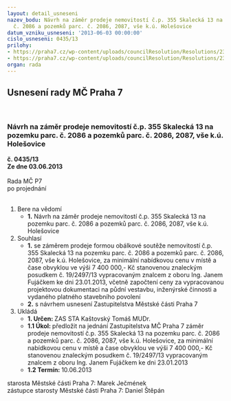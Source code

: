 ```yaml
---
layout: detail_usneseni
nazev_bodu: Návrh na záměr prodeje nemovitostí č.p. 355 Skalecká 13 na pozemku parc.
  č. 2086 a pozemků parc. č. 2086, 2087, vše k.ú. Holešovice
datum_vzniku_usneseni: '2013-06-03 00:00:00'
cislo_usneseni: 0435/13
prilohy:
- https://praha7.cz/wp-content/uploads/councilResolution/Resolutions/23946/28-13-priloha_2_navrhzskalecka.doc
- https://praha7.cz/wp-content/uploads/councilResolution/Resolutions/23946/28-13-priloha_3_sp_skalecka.pdf
organ: rada
---
```

<div id="ucUsn_pList" class="usn">
	<span><h2>Usnesení rady MČ Praha 7 </h2>
<br></span><div class="standBody">
<span><h3>Návrh na záměr prodeje nemovitostí č.p. 355 Skalecká 13 na pozemku parc. č. 2086 a pozemků parc. č. 2086, 2087, vše k.ú. Holešovice</h3></span><div class="center">
		<strong>č. 0435/13</strong><br>
	</div>
<div class="center">
		<strong>Ze dne 03.06.2013</strong><br><br>
	</div>Rada MČ P7<br> po projednání<br><br><ol>
<li>Bere na vědomí<ul><li>
<strong>1.</strong> Návrh na záměr prodeje nemovitostí č.p. 355 Skalecká 13 na pozemku parc. č. 2086 a pozemků parc. č. 2086, 2087, vše k.ú. Holešovice   </li></ul>
</li>
<li>Souhlasí<ul>
<li>
<strong>1.</strong> se záměrem prodeje formou obálkové soutěže nemovitostí č.p. 355 Skalecká 13 na pozemku parc. č. 2086 a pozemků parc. č. 2086, 2087, vše k.ú. Holešovice, za minimální nabídkovou cenu v místě a čase obvyklou ve výši 7 400 000,- Kč stanovenou znaleckým posudkem č. 19/2497/13 vypracovaným znalcem z oboru Ing. Janem Fujáčkem ke dni 23.01.2013, včetně započtení ceny za vypracovanou projektovou dokumentaci na půdní vestavbu, inženýrské činnosti a vydaného platného stavebního povolení</li>
<li>
<strong>2.</strong> s návrhem usnesení Zastupitelstva Městské části Praha 7      </li>
</ul>
</li>
<li>Ukládá<ul>
<li>
<strong>1. Určen: </strong>ZAS STA Kaštovský Tomáš MUDr.</li>
<li>
<strong>1.1 Úkol: </strong>předložit na jednání Zastupitelstva MČ Praha 7 záměr prodeje nemovitostí č.p. 355 Skalecká 13 na pozemku parc. č. 2086 a pozemků parc. č. 2086, 2087, vše k.ú. Holešovice, za minimální nabídkovou cenu v místě a čase obvyklou ve výši 7 400 000,- Kč stanovenou znaleckým posudkem č. 19/2497/13 vypracovaným znalcem z oboru Ing. Janem Fujáčkem ke dni 23.01.2013</li>
<li>
<strong>1.2 Termín: </strong>10.06.2013</li>
</ul>
</li>
</ol>starosta Městské části Praha 7: Marek Ječmének<br>zástupce starosty Městské části Praha 7: Daniel Štěpán 
</div>
</div>